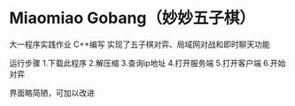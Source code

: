 # Miaomiao Gobang（妙妙五子棋）

大一程序实践作业
C++编写
实现了五子棋对弈、局域网对战和即时聊天功能


运行步骤
1.下载此程序
2.解压缩
3.查询ip地址
4.打开服务端
5.打开客户端
6.开始对弈

界面略简陋，可加以改进

